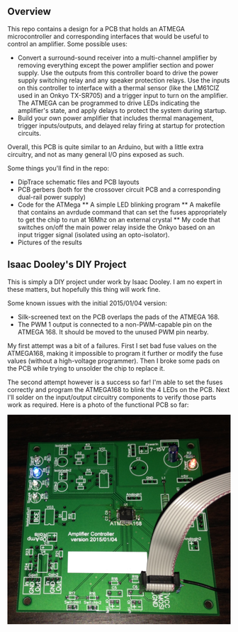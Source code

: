 ## Overview
This repo contains a design for a PCB that holds an ATMEGA microcontroller and corresponding interfaces that would be useful to control an amplifier. Some possible uses:

* Convert a surround-sound receiver into a multi-channel amplifier by removing everything except the power amplifier section and power supply. Use the outputs from this controller board to drive the power supply switching relay and any speaker protection relays. Use the inputs on this controller to interface with a thermal sensor (like the LM61CIZ used in an Onkyo TX-SR705) and a trigger input to turn on the amplifier. The ATMEGA can be programmed to drive LEDs indicating the amplifier's state, and apply delays to protect the system during startup.
* Build your own power amplifier that includes thermal management, trigger inputs/outputs, and delayed relay firing at startup for protection circuits.

Overall, this PCB is quite similar to an Arduino, but with a little extra circuitry, and not as many general I/O pins exposed as such.

Some things you'll find in the repo:
* DipTrace schematic files and PCB layouts
* PCB gerbers (both for the crossover circuit PCB and a corresponding dual-rail power supply)
* Code for the ATMega
** A simple LED blinking program
** A makefile that contains an avrdude command that can set the fuses appropriately to get the chip to run at 16Mhz on an external crystal
** My code that switches on/off the main power relay inside the Onkyo based on an input trigger signal (isolated using an opto-isolator).
* Pictures of the results


## Isaac Dooley's DIY Project

This is simply a DIY project under work by Isaac Dooley. I am no expert in these matters, but hopefully this thing will work fine.

Some known issues with the initial 2015/01/04 version:
* Silk-screened text on the PCB overlaps the pads of the ATMEGA 168.
* The PWM 1 output is connected to a non-PWM-capable pin on the ATMEGA 168. It should be moved to the unused PWM pin nearby.

My first attempt was a bit of a failures. First I set bad fuse values on the ATMEGA168, making it impossible to program it further or modify the fuse values (without a high-voltage programmer). Then I broke some pads on the PCB while trying to unsolder the chip to replace it.

The second attempt however is a success so far! I'm able to set the fuses correctly and program the ATMEGA168 to blink the 4 LEDs on the PCB. Next I'll solder on the input/output circuitry components to verify those parts work as required. Here is a photo of the functional PCB so far:

![](./pics/PCB2.jpg)